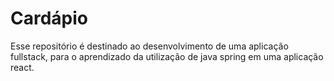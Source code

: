 # Cardápio
Esse repositório é destinado ao desenvolvimento de uma aplicação fullstack, para o aprendizado da utilização de java spring em uma aplicação react.
